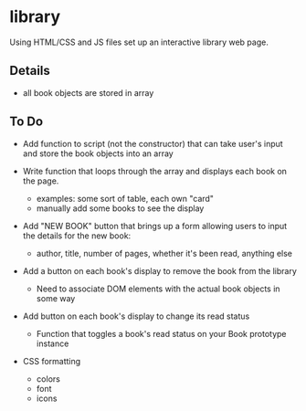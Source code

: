 # library

Using HTML/CSS and JS files set up an interactive library web page.

## Details

* all book objects are stored in array


## To Do

* Add function to script (not the constructor) that can take user's input and store the book objects into an array

* Write function that loops through the array and displays each book on the page.

    * examples: some sort of table, each own "card"
    * manually add some books to see the display

* Add "NEW BOOK" button that brings up a form allowing users to input the details for the new book:
    * author, title, number of pages, whether it's been read, anything else

* Add a button on each book's display to remove the book from the library
    * Need to associate DOM elements with the actual book objects in some way

* Add button on each book's display to change its read status
    * Function that toggles a book's read status on your Book prototype instance

* CSS formatting
    * colors
    * font
    * icons